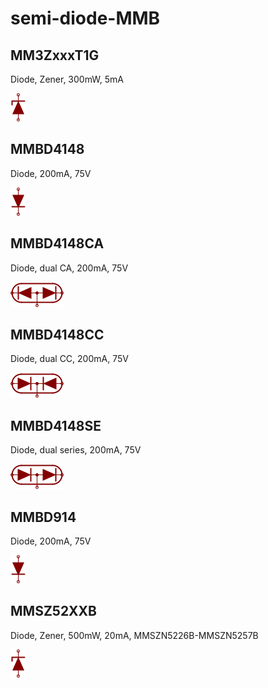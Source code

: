 # semi-diode-MMB

## MM3ZxxxT1G
Diode, Zener, 300mW, 5mA

![MM3ZxxxT1G__1__1](/images/semi-diode-OnSemi__1SMA59xxBT3G__1__1.png?raw=true) 

## MMBD4148
Diode, 200mA, 75V

![MMBD4148__1__1](/images/semi-diode-Vishay__S1A__1__1.png?raw=true) 

## MMBD4148CA
Diode, dual CA, 200mA, 75V

![MMBD4148CA__1__1](/images/semi-diode-MMB__MMBD4148CA__1__1.png?raw=true) 

## MMBD4148CC
Diode, dual CC, 200mA, 75V

![MMBD4148CC__1__1](/images/semi-diode-MMB__MMBD4148CC__1__1.png?raw=true) 

## MMBD4148SE
Diode, dual series, 200mA, 75V

![MMBD4148SE__1__1](/images/semi-diode-NXP__BAP50-04W__1__1.png?raw=true) 

## MMBD914
Diode, 200mA, 75V

![MMBD914__1__1](/images/semi-diode-Vishay__S1A__1__1.png?raw=true) 

## MMSZ52XXB
Diode, Zener, 500mW, 20mA, MMSZN5226B-MMSZN5257B

![MMSZ52XXB__1__1](/images/semi-diode-OnSemi__1SMA59xxBT3G__1__1.png?raw=true) 

